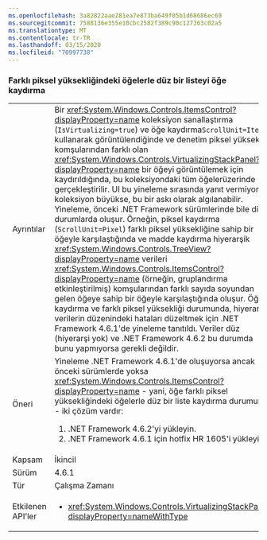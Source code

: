 ```yaml
---
ms.openlocfilehash: 3a82822aae281ea7e873ba649f05b1d68686ec69
ms.sourcegitcommit: 7588136e355e10cbc2582f389c90c127363c02a5
ms.translationtype: MT
ms.contentlocale: tr-TR
ms.lasthandoff: 03/15/2020
ms.locfileid: "70997738"
---
```

### <a name="item-scrolling-a-flat-list-with-items-of-different-pixel-height"></a>Farklı piksel yüksekliğindeki öğelerle düz bir listeyi öğe kaydırma

|   |   |
|---|---|
|Ayrıntılar|Bir <xref:System.Windows.Controls.ItemsControl?displayProperty=name> koleksiyon sanallaştırma (<code>IsVirtualizing=true</code>) ve öğe kaydırma<code>ScrollUnit=Item</code>() kullanarak görüntülendiğinde ve denetim piksel yüksekliği komşularından farklı olan <xref:System.Windows.Controls.VirtualizingStackPanel?displayProperty=name> bir öğeyi görüntülemek için kaydırıldığında, bu koleksiyondaki tüm öğelerüzerinde gerçekleştirilir. UI bu yineleme sırasında yanıt vermiyor; koleksiyon büyükse, bu bir askı olarak algılanabilir. Yineleme, önceki .NET Framework sürümlerinde bile diğer durumlarda oluşur. Örneğin, piksel kaydırma (<code>ScrollUnit=Pixel</code>) farklı piksel yüksekliğine sahip bir öğeyle karşılaştığında ve madde kaydırma hiyerarşik <xref:System.Windows.Controls.TreeView?displayProperty=name> verileri <xref:System.Windows.Controls.ItemsControl?displayProperty=name> (örneğin, gruplandırma etkinleştirilmiş) komşularından farklı sayıda soyundan gelen öğeye sahip bir öğeyle karşılaştığında oluşur. Öğe kaydırma ve farklı piksel yüksekliği durumunda, hiyerarşik verilerin düzenindeki hataları düzeltmek için .NET Framework 4.6.1'de yineleme tanıtıldı.  Veriler düz (hiyerarşi yok) ve .NET Framework 4.6.2 bu durumda bunu yapmıyorsa gerekli değildir.|
|Öneri|Yineleme .NET Framework 4.6.1'de oluşuyorsa ancak önceki sürümlerde yoksa <xref:System.Windows.Controls.ItemsControl?displayProperty=name> - yani, öğe farklı piksel yüksekliğindeki öğelerle düz bir liste kaydırma durumunda - iki çözüm vardır:<ol><li>.NET Framework 4.6.2'yi yükleyin.</li><li>.NET Framework 4.6.1 için hotfix HR 1605'i yükleyin.</li></ol>|
|Kapsam|İkincil|
|Sürüm|4.6.1|
|Tür|Çalışma Zamanı|
|Etkilenen API’ler|<ul><li><xref:System.Windows.Controls.VirtualizingStackPanel?displayProperty=nameWithType></li></ul>|
